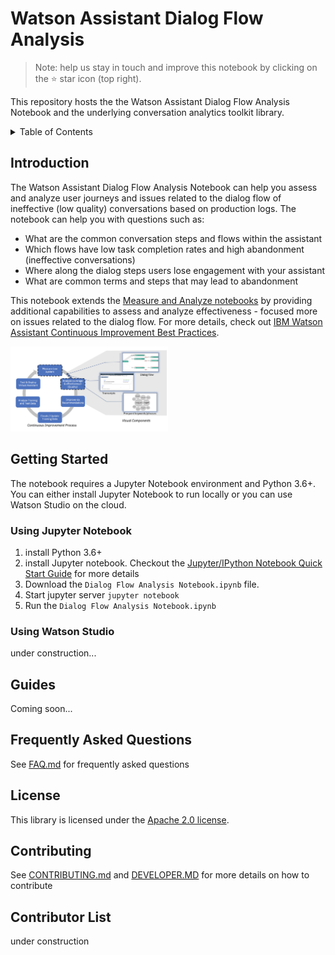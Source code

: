 # Watson Assistant Dialog Flow Analysis

> Note: help us stay in touch and improve this notebook by clicking on the :star: star icon (top right).

This repository hosts the the Watson Assistant Dialog Flow Analysis Notebook and the underlying conversation analytics toolkit library.

<details>
 <summary>Table of Contents</summary>

 
 [Introduction](#introduction)<br>
 [Getting Started](#getting-started)<br>
 [Guides](#guides)<br>
 [Frequently Asked Questions](#frequently-asked-questions)<br>
 [License](#license)<br>
 [Contributing](#contributing)<br>

</details>

## Introduction

The Watson Assistant Dialog Flow Analysis Notebook can help you assess and analyze user journeys and issues related to the dialog flow of ineffective (low quality) conversations based on production logs.  The notebook can help you with questions such as:
- What are the common conversation steps and flows within the assistant 
- Which flows have low task completion rates and high abandonment (ineffective conversations)
- Where along the dialog steps users lose engagement with your assistant
- What are common terms and steps that may lead to abandonment

This notebook extends the [Measure and Analyze notebooks](https://github.com/watson-developer-cloud/assistant-improve-recommendations-notebook) by providing additional capabilities to assess and analyze effectiveness - focused more on issues related to the dialog flow.  For more details, check out [IBM Watson Assistant Continuous Improvement Best Practices](https://github.com/watson-developer-cloud/assistant-improve-recommendations-notebook/raw/master/notebook/IBM%20Watson%20Assistant%20Continuous%20Improvement%20Best%20Practices.pdf).


<img src="./notebooks/images/flow-vis.png" width="50%">

## Getting Started

The notebook requires a Jupyter Notebook environment and Python 3.6+.   You can either install Jupyter Notebook to run locally or you can use Watson Studio on the cloud.

### Using Jupyter Notebook
1. install Python 3.6+
2. install Jupyter notebook. Checkout the [Jupyter/IPython Notebook Quick Start Guide](https://jupyter-notebook-beginner-guide.readthedocs.io/en/latest/install.html) for more details
3. Download the `Dialog Flow Analysis Notebook.ipynb` file.   
4. Start jupyter server `jupyter notebook`
5. Run the `Dialog Flow Analysis Notebook.ipynb`

### Using Watson Studio
under construction...

## Guides
Coming soon...

## Frequently Asked Questions
See [FAQ.md](FAQ.md) for frequently asked questions 

## License
This library is licensed under the [Apache 2.0 license](http://www.apache.org/licenses/LICENSE-2.0).

## Contributing 
See [CONTRIBUTING.md](CONTRIBUTING.md) and [DEVELOPER.MD](DEVELOPER.MD) for more details on how to contribute

## Contributor List
under construction
